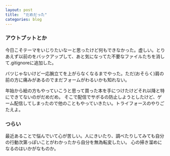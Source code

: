 ```yaml
---
layout: post
title:  "だめだった"
categories: blog
---
```

### アウトプットとか
今日こそテーマをいじりたいなーと思ったけど何もできなかった。虚しい。とりあえず以前のをバックアップして、あと気になってた不要なファイルたちを消して.gitignoreに追加した。

バツじゃないけど一応腕立てを上がらなくなるまでやった。ただ(おそらく)肩の前の方に痛みがあるのでまだフォームがわるいかも知れない。

年始から絵の方もやっていこうと思って買った本を手につけたけどそれ以降と特にできてないのがだめだめ。
そこで配信でサボるの防止しようとしたけど、ゲーム配信してしまったので他のこともやっていきたい。トライフォースのやりごたえよ。

### つらい
最近あることで悩んでいて心が苦しい。人にきいたり、調べたりしてみても自分の行動次第っぽいことがわかったから自分を無為転変したい。
心の掃き溜めになるのはいかがなものか。